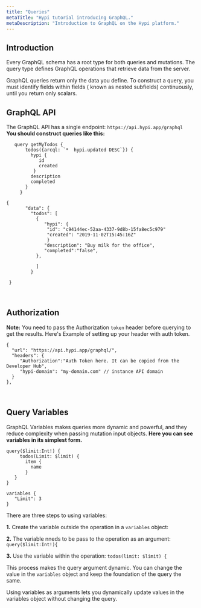```yaml
---
title: "Queries"
metaTitle: "Hypi tutorial introducing GraphQL."
metaDescription: "Introduction to GraphQL on the Hypi platform."
---
```

## Introduction
Every GraphQL schema has a root type for both queries and mutations. The query type defines GraphQL operations that retrieve data from the server.
  
GraphQL queries return only the data you define. To construct a query, you must identify fields within fields ( known as nested subfields) continuously, until you return only scalars.

## GraphQL API

The GraphQL API has a single endpoint: `https://api.hypi.app/graphql`                            
**You should construct queries like this:**


<div className={"code-container"}>

<div className={"code-column"}>

       query getMyTodos {
           todos({arcql: `*  hypi.updated DESC`}) {
             hypi {
                id
                created
              }
             description
             completed
           }
         }
     
</div>  
<div className={"code-column"}>

    {
           "data": {
             "todos": [
               {
                  "hypi": {
                   "id": "c94144ec-52aa-4337-9d8b-15fa8ec5c979"
                   "created": "2019-11-02T15:45:16Z"
                   }
                  "description": "Buy milk for the office",
                  "completed":"false",
               },
               
               ]
             }
           
     }
         
</div>

</div>
 <br/>

    
## Authorization
**Note:** You need to pass the Authorization `token` header before querying to get the results. Here's Example of setting up your header with auth token.


    {
      "url": "https://api.hypi.app/graphql/",
      "headers": {
         "Authorization":"Auth Token here. It can be copied from the Developer Hub",
         "hypi-domain": "my-domain.com" // instance API domain
      }
    },
<br/>

    
## Query Variables

GraphQL Variables makes queries more dynamic and powerful, and they reduce complexity when passing mutation input objects. **Here you can see variables in its simplest form.**

    query($limit:Int!) {
         todos(Limit: $limit) {
           item {
             name
           }
       }
    }
    
    variables {
       "Limit": 3
    }


There are three steps to using variables:

**1.** Create the variable outside the operation in a `variables` object:

**2.**  The variable nneds to be pass to the operation as an argument:
 ` query($limit:Int!){ `  
 
**3.** Use the variable within the operation:
   `todos(limit: $limit) {`

This process makes the query argument dynamic. You can  change the value in the `variables` object and keep the foundation of the query the same.

Using variables as arguments lets you dynamically update values in the variables object without changing the query.
